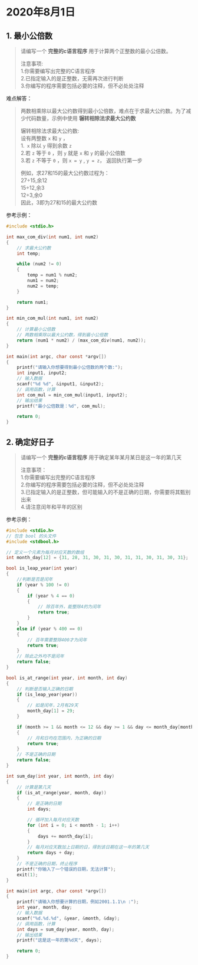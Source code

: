 # 2020年8月1日
## 1. 最小公倍数  
>请编写一个 **完整的c语言程序** 用于计算两个正整数的最小公倍数。 
>
>注意事项:  
>1.你需要编写出完整的C语言程序  
>2.已指定输入的是正整数，无需再次进行判断  
>3.你编写的程序需要包括必要的注释，但不必处处注释  
  
难点解答：
>两数相乘除以最大公约数得到最小公倍数，难点在于求最大公约数。为了减少代码数量，示例中使用 **辗转相除法求最大公约数**  
>
>辗转相除法求最大公约数:  
>设有两整数 `x` 和 `y` ，  
>1.` x` 除以 `y` 得到余数 `z`  
>2.若 `z` 等于 `0` ，则 `y` 就是 `x` 和 `y` 的最小公倍数   
>3.若 `z` 不等于 `0` ，则 `x = y` , `y = z`， 返回执行第一步  
>
>例如，求27和15的最大公约数过程为：  
>27÷15,余12  
>15÷12,余3  
>12÷3,余0  
>因此，3即为27和15的最大公约数

参考示例：
```c
#include <stdio.h>

int max_com_div(int num1, int num2)
{
    // 求最大公约数
    int temp;

    while (num2 != 0)
    {
        temp = num1 % num2;
        num1 = num2;
        num2 = temp;
    }

    return num1;
}

int min_com_mul(int num1, int num2)
{
    // 计算最小公倍数
    // 两数相乘除以最大公约数，得到最小公倍数
    return (num1 * num2) / (max_com_div(num1, num2));
}

int main(int argc, char const *argv[])
{
    printf("请输入你想要得到最小公倍数的两个数:");
    int input1, input2;
    // 输入数据
    scanf("%d %d", &input1, &input2);
    // 调用函数，计算
    int com_mul = min_com_mul(input1, input2);
    // 输出结果
    printf("最小公倍数是：%d", com_mul);

    return 0;
}
```
## 2. 确定好日子
>请编写一个 **完整的c语言程序** 用于确定某年某月某日是这一年的第几天  
>
>注意事项：  
>1.你需要编写出完整的C语言程序  
>2.你编写的程序需要包括必要的注释，但不必处处注释  
>3.已指定输入的是正整数，但可能输入的不是正确的日期，你需要将其甄别出来  
>4.请注意闰年和平年的区别

参考示例：
```c
#include <stdio.h>
// 包含 bool 的头文件
#include <stdbool.h>

// 定义一个元素为每月对应天数的数组
int month_day[12] = {31, 28, 31, 30, 31, 30, 31, 31, 30, 31, 30, 31};

bool is_leap_year(int year)
{
    //判断是否是闰年
    if (year % 100 != 0)
    {
        if (year % 4 == 0)
        {
            // 除百年外，能整除4的为闰年
            return true;
        }
    }
    else if (year % 400 == 0)
    {
        // 百年需要整除400才为闰年
        return true;
    }
    // 除此之外均不是闰年
    return false;
}

bool is_at_range(int year, int month, int day)
{
    // 判断是否输入正确的日期
    if (is_leap_year(year))
    {
        // 如是闰年，2月有29天
        month_day[1] = 29;
    }

    if (month >= 1 && month <= 12 && day >= 1 && day <= month_day[month - 1])
    {
        // 月和日均在范围内，为正确的日期
        return true;
    }
    // 不是正确的日期
    return false;
}

int sum_day(int year, int month, int day)
{
    // 计算是第几天
    if (is_at_range(year, month, day))
    {
        // 是正确的日期
        int days;

        // 循环加入每月对应天数
        for (int i = 0; i < month - 1; i++)
        {
            days += month_day[i];
        }
        // 每月对应天数加上日期的日，得到该日期在这一年的第几天
        return days + day;
    }
    // 不是正确的日期，终止程序
    printf("你输入了一个错误的日期，无法计算");
    exit(1);
}

int main(int argc, char const *argv[])
{
    printf("请输入你想要计算的日期，例如2001.1.1\n :");
    int year, month, day;
    // 输入数据
    scanf("%d.%d.%d", &year, &month, &day);
    // 调用函数，计算
    int days = sum_day(year, month, day);
    // 输出结果
    printf("这是这一年的第%d天", days);

    return 0;
}

```
